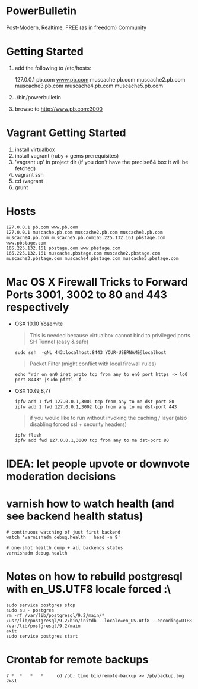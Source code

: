 PowerBulletin
=============

Post-Modern, Realtime, FREE (as in freedom) Community

# Getting Started

1. add the following to /etc/hosts:

    127.0.0.1 pb.com www.pb.com muscache.pb.com muscache2.pb.com muscache3.pb.com muscache4.pb.com muscache5.pb.com

2. ./bin/powerbulletin
3. browse to http://www.pb.com:3000

# Vagrant Getting Started

1. install virtualbox
2. install vagrant (ruby + gems prerequisites)
3. 'vagrant up' in project dir (if you don't have the precise64 box it will be fetched)
4. vagrant ssh
5. cd /vagrant
6. grunt

# Hosts

    127.0.0.1 pb.com www.pb.com
    127.0.0.1 muscache.pb.com muscache2.pb.com muscache3.pb.com muscache4.pb.com muscache5.pb.com165.225.132.161 pbstage.com www.pbstage.com
    165.225.132.161 pbstage.com www.pbstage.com
    165.225.132.161 muscache.pbstage.com muscache2.pbstage.com muscache3.pbstage.com muscache4.pbstage.com muscache5.pbstage.com

# Mac OS X Firewall Tricks to Forward Ports 3001, 3002 to 80 and 443 respectively
* OSX 10.10 Yosemite

    > This is needed because virtualbox cannot bind to privileged ports.
    > SH Tunnel (easy & safe)
    
      sudo ssh  -gNL 443:localhost:8443 YOUR-USERNAME@localhost

    > Packet Filter (might conflict with local firewall rules)
    
      echo "rdr on en0 inet proto tcp from any to en0 port https -> lo0 port 8443" |sudo pfctl -f -

* OSX 10.{9,8,7}

      ipfw add 1 fwd 127.0.0.1,3001 tcp from any to me dst-port 80
      ipfw add 1 fwd 127.0.0.1,3002 tcp from any to me dst-port 443 

    > if you would like to run without invoking the caching / layer (also disabling forced ssl + security headers)

      ipfw flush
      ipfw add fwd 127.0.0.1,3000 tcp from any to me dst-port 80


# IDEA: let people upvote or downvote moderation decisions

# varnish how to watch health (and see backend health status)
    # continuous watching of just first backend
    watch 'varnishadm debug.health | head -n 9'

    # one-shot health dump + all backends status
    varnishadm debug.health

# Notes on how to rebuild postgresql with en_US.UTF8 locale forced :\
    sudo service postgres stop
    sudo su - postgres
    rm -rf /var/lib/postgresql/9.2/main/*
    /usr/lib/postgresql/9.2/bin/initdb --locale=en_US.utf8 --encoding=UTF8 /var/lib/postgresql/9.2/main
    exit
    sudo service postgres start
# Crontab for remote backups
    7 *  *   *   *     cd /pb; time bin/remote-backup >> /pb/backup.log 2>&1
